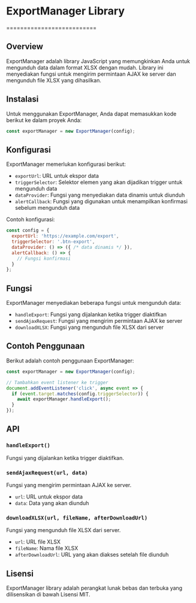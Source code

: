  # ExportManager Library
==========================

## Overview

ExportManager adalah library JavaScript yang memungkinkan Anda untuk mengunduh data dalam format XLSX dengan mudah. Library ini menyediakan fungsi untuk mengirim permintaan AJAX ke server dan mengunduh file XLSX yang dihasilkan.

## Instalasi

Untuk menggunakan ExportManager, Anda dapat memasukkan kode berikut ke dalam proyek Anda:
```javascript
const exportManager = new ExportManager(config);
```
## Konfigurasi

ExportManager memerlukan konfigurasi berikut:

* `exportUrl`: URL untuk ekspor data
* `triggerSelector`: Selektor elemen yang akan dijadikan trigger untuk mengunduh data
* `dataProvider`: Fungsi yang menyediakan data dinamis untuk diunduh
* `alertCallback`: Fungsi yang digunakan untuk menampilkan konfirmasi sebelum mengunduh data

Contoh konfigurasi:
```javascript
const config = {
  exportUrl: 'https://example.com/export',
  triggerSelector: '.btn-export',
  dataProvider: () => ({ /* data dinamis */ }),
  alertCallback: () => {
    // Fungsi konfirmasi
  }
};
```
## Fungsi

ExportManager menyediakan beberapa fungsi untuk mengunduh data:

* `handleExport`: Fungsi yang dijalankan ketika trigger diaktifkan
* `sendAjaxRequest`: Fungsi yang mengirim permintaan AJAX ke server
* `downloadXLSX`: Fungsi yang mengunduh file XLSX dari server

## Contoh Penggunaan

Berikut adalah contoh penggunaan ExportManager:
```javascript
const exportManager = new ExportManager(config);

// Tambahkan event listener ke trigger
document.addEventListener('click', async event => {
  if (event.target.matches(config.triggerSelector)) {
    await exportManager.handleExport();
  }
});
```
## API

### `handleExport()`

Fungsi yang dijalankan ketika trigger diaktifkan.

### `sendAjaxRequest(url, data)`

Fungsi yang mengirim permintaan AJAX ke server.

* `url`: URL untuk ekspor data
* `data`: Data yang akan diunduh

### `downloadXLSX(url, fileName, afterDownloadUrl)`

Fungsi yang mengunduh file XLSX dari server.

* `url`: URL file XLSX
* `fileName`: Nama file XLSX
* `afterDownloadUrl`: URL yang akan diakses setelah file diunduh

## Lisensi

ExportManager library adalah perangkat lunak bebas dan terbuka yang dilisensikan di bawah Lisensi MIT.
